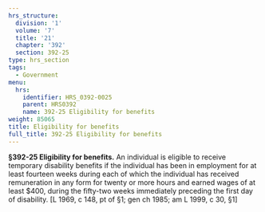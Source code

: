 ```yaml
---
hrs_structure:
  division: '1'
  volume: '7'
  title: '21'
  chapter: '392'
  section: 392-25
type: hrs_section
tags:
  - Government
menu:
  hrs:
    identifier: HRS_0392-0025
    parent: HRS0392
    name: 392-25 Eligibility for benefits
weight: 85065
title: Eligibility for benefits
full_title: 392-25 Eligibility for benefits
---
```

**§392-25 Eligibility for benefits.** An individual is eligible to receive temporary disability benefits if the individual has been in employment for at least fourteen weeks during each of which the individual has received remuneration in any form for twenty or more hours and earned wages of at least $400, during the fifty-two weeks immediately preceding the first day of disability. [L 1969, c 148, pt of §1; gen ch 1985; am L 1999, c 30, §1]